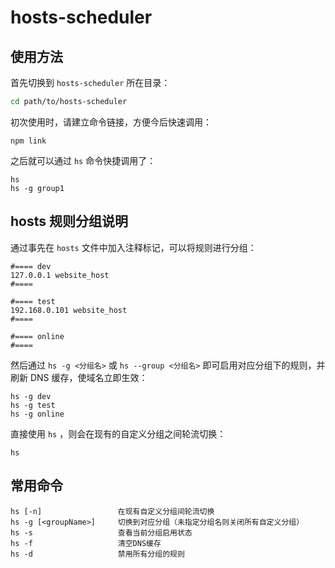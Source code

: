 # hosts-scheduler

## 使用方法

首先切换到 `hosts-scheduler` 所在目录：

```bash
cd path/to/hosts-scheduler
```

初次使用时，请建立命令链接，方便今后快速调用：

```base
npm link
```

之后就可以通过 `hs` 命令快捷调用了：

```base
hs
hs -g group1
```

## hosts 规则分组说明

通过事先在 `hosts` 文件中加入注释标记，可以将规则进行分组：

```
#==== dev
127.0.0.1 website_host
#====

#==== test
192.168.0.101 website_host
#====

#==== online
#====
```

然后通过 `hs -g <分组名>` 或 `hs --group <分组名>` 即可启用对应分组下的规则，并刷新 DNS 缓存，使域名立即生效：

```
hs -g dev
hs -g test
hs -g online
```

直接使用 `hs` ，则会在现有的自定义分组之间轮流切换：

```
hs
```

## 常用命令

```base
hs [-n]                 在现有自定义分组间轮流切换
hs -g [<groupName>]     切换到对应分组（未指定分组名则关闭所有自定义分组）
hs -s                   查看当前分组启用状态
hs -f                   清空DNS缓存
hs -d                   禁用所有分组的规则
```
